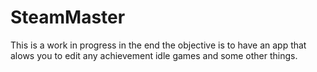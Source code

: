 # SteamMaster

This is a work in progress in the end the objective is to have an app that alows you to edit any achievement idle games and some other things.
